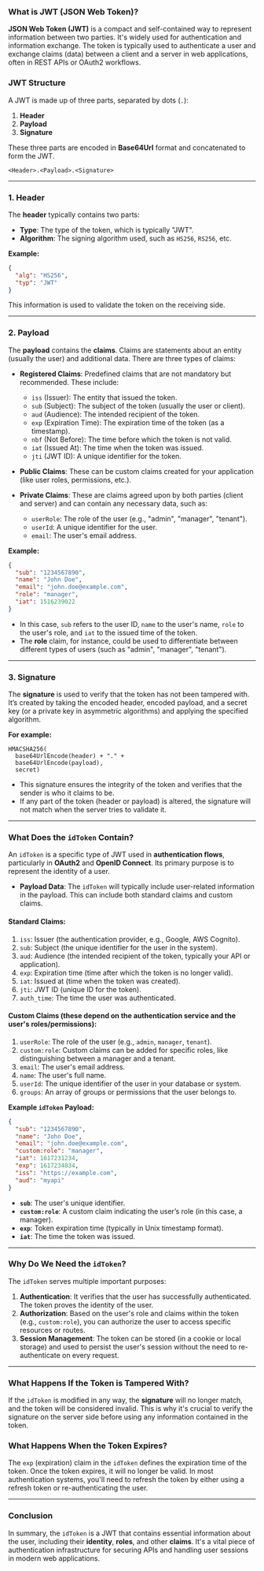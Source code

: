### **What is JWT (JSON Web Token)?**

**JSON Web Token (JWT)** is a compact and self-contained way to represent information between two parties. It's widely used for authentication and information exchange. The token is typically used to authenticate a user and exchange claims (data) between a client and a server in web applications, often in REST APIs or OAuth2 workflows.

### **JWT Structure**

A JWT is made up of three parts, separated by dots (`.`):

1. **Header**
2. **Payload**
3. **Signature**

These three parts are encoded in **Base64Url** format and concatenated to form the JWT.

```
<Header>.<Payload>.<Signature>
```

---

### 1. **Header**

The **header** typically contains two parts:

- **Type**: The type of the token, which is typically "JWT".
- **Algorithm**: The signing algorithm used, such as `HS256`, `RS256`, etc.

**Example:**

```json
{
  "alg": "HS256",
  "typ": "JWT"
}
```

This information is used to validate the token on the receiving side.

---

### 2. **Payload**

The **payload** contains the **claims**. Claims are statements about an entity (usually the user) and additional data. There are three types of claims:

- **Registered Claims**: Predefined claims that are not mandatory but recommended. These include:
  - `iss` (Issuer): The entity that issued the token.
  - `sub` (Subject): The subject of the token (usually the user or client).
  - `aud` (Audience): The intended recipient of the token.
  - `exp` (Expiration Time): The expiration time of the token (as a timestamp).
  - `nbf` (Not Before): The time before which the token is not valid.
  - `iat` (Issued At): The time when the token was issued.
  - `jti` (JWT ID): A unique identifier for the token.

- **Public Claims**: These can be custom claims created for your application (like user roles, permissions, etc.).
- **Private Claims**: These are claims agreed upon by both parties (client and server) and can contain any necessary data, such as:
  - `userRole`: The role of the user (e.g., "admin", "manager", "tenant").
  - `userId`: A unique identifier for the user.
  - `email`: The user's email address.

**Example:**

```json
{
  "sub": "1234567890",
  "name": "John Doe",
  "email": "john.doe@example.com",
  "role": "manager",
  "iat": 1516239022
}
```

- In this case, `sub` refers to the user ID, `name` to the user's name, `role` to the user's role, and `iat` to the issued time of the token.
- The **role** claim, for instance, could be used to differentiate between different types of users (such as "admin", "manager", "tenant").

---

### 3. **Signature**

The **signature** is used to verify that the token has not been tampered with. It’s created by taking the encoded header, encoded payload, and a secret key (or a private key in asymmetric algorithms) and applying the specified algorithm.

**For example:**
```
HMACSHA256(
  base64UrlEncode(header) + "." +
  base64UrlEncode(payload),
  secret)
```

- This signature ensures the integrity of the token and verifies that the sender is who it claims to be.
- If any part of the token (header or payload) is altered, the signature will not match when the server tries to validate it.

---

### **What Does the `idToken` Contain?**

An `idToken` is a specific type of JWT used in **authentication flows**, particularly in **OAuth2** and **OpenID Connect**. Its primary purpose is to represent the identity of a user.

- **Payload Data**: The `idToken` will typically include user-related information in the payload. This can include both standard claims and custom claims.
  
#### **Standard Claims**:
1. `iss`: Issuer (the authentication provider, e.g., Google, AWS Cognito).
2. `sub`: Subject (the unique identifier for the user in the system).
3. `aud`: Audience (the intended recipient of the token, typically your API or application).
4. `exp`: Expiration time (time after which the token is no longer valid).
5. `iat`: Issued at (time when the token was created).
6. `jti`: JWT ID (unique ID for the token).
7. `auth_time`: The time the user was authenticated.

#### **Custom Claims** (these depend on the authentication service and the user's roles/permissions):
1. `userRole`: The role of the user (e.g., `admin`, `manager`, `tenant`).
2. `custom:role`: Custom claims can be added for specific roles, like distinguishing between a manager and a tenant.
3. `email`: The user's email address.
4. `name`: The user's full name.
5. `userId`: The unique identifier of the user in your database or system.
6. `groups`: An array of groups or permissions that the user belongs to.

**Example `idToken` Payload:**
```json
{
  "sub": "1234567890",
  "name": "John Doe",
  "email": "john.doe@example.com",
  "custom:role": "manager",
  "iat": 1617231234,
  "exp": 1617234834,
  "iss": "https://example.com",
  "aud": "myapi"
}
```

- **`sub`**: The user's unique identifier.
- **`custom:role`**: A custom claim indicating the user’s role (in this case, a manager).
- **`exp`**: Token expiration time (typically in Unix timestamp format).
- **`iat`**: The time the token was issued.

---

### **Why Do We Need the `idToken`?**

The `idToken` serves multiple important purposes:

1. **Authentication**: It verifies that the user has successfully authenticated. The token proves the identity of the user.
2. **Authorization**: Based on the user's role and claims within the token (e.g., `custom:role`), you can authorize the user to access specific resources or routes.
3. **Session Management**: The token can be stored (in a cookie or local storage) and used to persist the user's session without the need to re-authenticate on every request.

---

### **What Happens If the Token is Tampered With?**
   
If the `idToken` is modified in any way, the **signature** will no longer match, and the token will be considered invalid. This is why it's crucial to verify the signature on the server side before using any information contained in the token.

### **What Happens When the Token Expires?**

The `exp` (expiration) claim in the `idToken` defines the expiration time of the token. Once the token expires, it will no longer be valid. In most authentication systems, you'll need to refresh the token by either using a refresh token or re-authenticating the user.

---

### **Conclusion**

In summary, the `idToken` is a JWT that contains essential information about the user, including their **identity**, **roles**, and other **claims**. It's a vital piece of authentication infrastructure for securing APIs and handling user sessions in modern web applications.